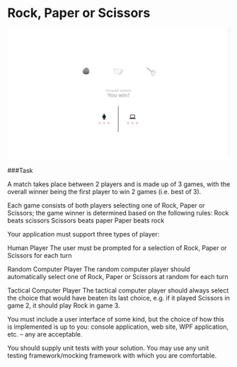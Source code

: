 # Rock, Paper or Scissors

![Picture 1](css/view.png)

###Task

A match takes place between 2 players and is made up of 3 games, with the overall winner being the first player to win 2 games (i.e. best of 3).

Each game consists of both players selecting one of Rock, Paper or Scissors; the game winner is determined based on the following rules: Rock beats scissors Scissors beats paper Paper beats rock

Your application must support three types of player:

Human Player The user must be prompted for a selection of Rock, Paper or Scissors for each turn

Random Computer Player The random computer player should automatically select one of Rock, Paper or Scissors at random for each turn

Tactical Computer Player The tactical computer player should always select the choice that would have beaten its last choice, e.g. if it played Scissors in game 2, it should play Rock in game 3.

You must include a user interface of some kind, but the choice of how this is implemented is up to you: console application, web site, WPF application, etc. – any are acceptable.

You should supply unit tests with your solution. You may use any unit testing framework/mocking framework with which you are comfortable.
